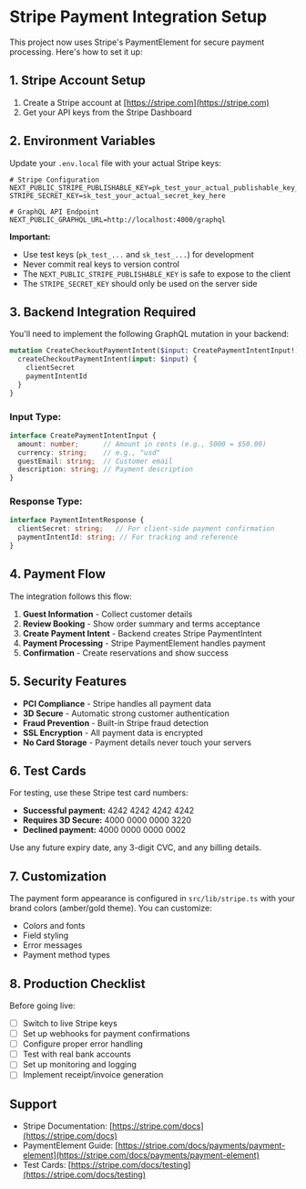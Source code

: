 # Stripe Payment Integration Setup

This project now uses Stripe's PaymentElement for secure payment processing. Here's how to set it up:

## 1. Stripe Account Setup

1. Create a Stripe account at [https://stripe.com](https://stripe.com)
2. Get your API keys from the Stripe Dashboard

## 2. Environment Variables

Update your `.env.local` file with your actual Stripe keys:

```env
# Stripe Configuration
NEXT_PUBLIC_STRIPE_PUBLISHABLE_KEY=pk_test_your_actual_publishable_key_here
STRIPE_SECRET_KEY=sk_test_your_actual_secret_key_here

# GraphQL API Endpoint
NEXT_PUBLIC_GRAPHQL_URL=http://localhost:4000/graphql
```

**Important:** 
- Use test keys (`pk_test_...` and `sk_test_...`) for development
- Never commit real keys to version control
- The `NEXT_PUBLIC_STRIPE_PUBLISHABLE_KEY` is safe to expose to the client
- The `STRIPE_SECRET_KEY` should only be used on the server side

## 3. Backend Integration Required

You'll need to implement the following GraphQL mutation in your backend:

```graphql
mutation CreateCheckoutPaymentIntent($input: CreatePaymentIntentInput!) {
  createCheckoutPaymentIntent(input: $input) {
    clientSecret
    paymentIntentId
  }
}
```

### Input Type:
```typescript
interface CreatePaymentIntentInput {
  amount: number;      // Amount in cents (e.g., 5000 = $50.00)
  currency: string;    // e.g., "usd"
  guestEmail: string;  // Customer email
  description: string; // Payment description
}
```

### Response Type:
```typescript
interface PaymentIntentResponse {
  clientSecret: string;   // For client-side payment confirmation
  paymentIntentId: string; // For tracking and reference
}
```

## 4. Payment Flow

The integration follows this flow:

1. **Guest Information** - Collect customer details
2. **Review Booking** - Show order summary and terms acceptance
3. **Create Payment Intent** - Backend creates Stripe PaymentIntent
4. **Payment Processing** - Stripe PaymentElement handles payment
5. **Confirmation** - Create reservations and show success

## 5. Security Features

- **PCI Compliance** - Stripe handles all payment data
- **3D Secure** - Automatic strong customer authentication
- **Fraud Prevention** - Built-in Stripe fraud detection
- **SSL Encryption** - All payment data is encrypted
- **No Card Storage** - Payment details never touch your servers

## 6. Test Cards

For testing, use these Stripe test card numbers:

- **Successful payment:** 4242 4242 4242 4242
- **Requires 3D Secure:** 4000 0000 0000 3220
- **Declined payment:** 4000 0000 0000 0002

Use any future expiry date, any 3-digit CVC, and any billing details.

## 7. Customization

The payment form appearance is configured in `src/lib/stripe.ts` with your brand colors (amber/gold theme). You can customize:

- Colors and fonts
- Field styling
- Error messages
- Payment method types

## 8. Production Checklist

Before going live:

- [ ] Switch to live Stripe keys
- [ ] Set up webhooks for payment confirmations
- [ ] Configure proper error handling
- [ ] Test with real bank accounts
- [ ] Set up monitoring and logging
- [ ] Implement receipt/invoice generation

## Support

- Stripe Documentation: [https://stripe.com/docs](https://stripe.com/docs)
- PaymentElement Guide: [https://stripe.com/docs/payments/payment-element](https://stripe.com/docs/payments/payment-element)
- Test Cards: [https://stripe.com/docs/testing](https://stripe.com/docs/testing)